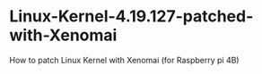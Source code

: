 # Linux-Kernel-4.19.127-patched-with-Xenomai
How to patch Linux Kernel with Xenomai (for Raspberry pi 4B)
